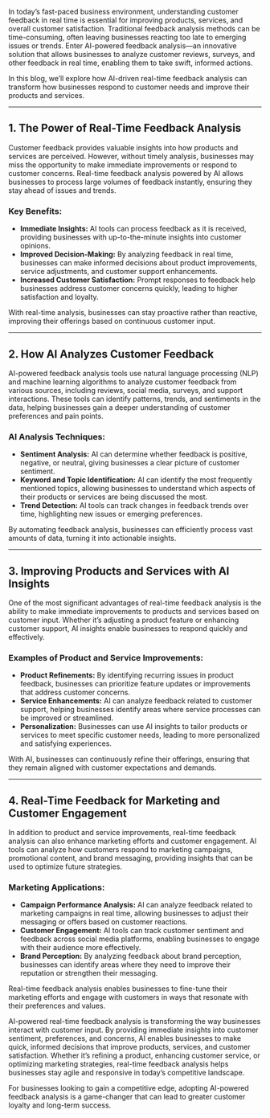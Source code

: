 

In today’s fast-paced business environment, understanding customer feedback in real time is essential for improving products, services, and overall customer satisfaction. Traditional feedback analysis methods can be time-consuming, often leaving businesses reacting too late to emerging issues or trends. Enter AI-powered feedback analysis—an innovative solution that allows businesses to analyze customer reviews, surveys, and other feedback in real time, enabling them to take swift, informed actions.

In this blog, we’ll explore how AI-driven real-time feedback analysis can transform how businesses respond to customer needs and improve their products and services.

---

## 1. The Power of Real-Time Feedback Analysis

Customer feedback provides valuable insights into how products and services are perceived. However, without timely analysis, businesses may miss the opportunity to make immediate improvements or respond to customer concerns. Real-time feedback analysis powered by AI allows businesses to process large volumes of feedback instantly, ensuring they stay ahead of issues and trends.

### Key Benefits:
- **Immediate Insights:** AI tools can process feedback as it is received, providing businesses with up-to-the-minute insights into customer opinions.
- **Improved Decision-Making:** By analyzing feedback in real time, businesses can make informed decisions about product improvements, service adjustments, and customer support enhancements.
- **Increased Customer Satisfaction:** Prompt responses to feedback help businesses address customer concerns quickly, leading to higher satisfaction and loyalty.

With real-time analysis, businesses can stay proactive rather than reactive, improving their offerings based on continuous customer input.

---

## 2. How AI Analyzes Customer Feedback

AI-powered feedback analysis tools use natural language processing (NLP) and machine learning algorithms to analyze customer feedback from various sources, including reviews, social media, surveys, and support interactions. These tools can identify patterns, trends, and sentiments in the data, helping businesses gain a deeper understanding of customer preferences and pain points.

### AI Analysis Techniques:
- **Sentiment Analysis:** AI can determine whether feedback is positive, negative, or neutral, giving businesses a clear picture of customer sentiment.
- **Keyword and Topic Identification:** AI can identify the most frequently mentioned topics, allowing businesses to understand which aspects of their products or services are being discussed the most.
- **Trend Detection:** AI tools can track changes in feedback trends over time, highlighting new issues or emerging preferences.

By automating feedback analysis, businesses can efficiently process vast amounts of data, turning it into actionable insights.

---

## 3. Improving Products and Services with AI Insights

One of the most significant advantages of real-time feedback analysis is the ability to make immediate improvements to products and services based on customer input. Whether it’s adjusting a product feature or enhancing customer support, AI insights enable businesses to respond quickly and effectively.

### Examples of Product and Service Improvements:
- **Product Refinements:** By identifying recurring issues in product feedback, businesses can prioritize feature updates or improvements that address customer concerns.
- **Service Enhancements:** AI can analyze feedback related to customer support, helping businesses identify areas where service processes can be improved or streamlined.
- **Personalization:** Businesses can use AI insights to tailor products or services to meet specific customer needs, leading to more personalized and satisfying experiences.

With AI, businesses can continuously refine their offerings, ensuring that they remain aligned with customer expectations and demands.

---

## 4. Real-Time Feedback for Marketing and Customer Engagement

In addition to product and service improvements, real-time feedback analysis can also enhance marketing efforts and customer engagement. AI tools can analyze how customers respond to marketing campaigns, promotional content, and brand messaging, providing insights that can be used to optimize future strategies.

### Marketing Applications:
- **Campaign Performance Analysis:** AI can analyze feedback related to marketing campaigns in real time, allowing businesses to adjust their messaging or offers based on customer reactions.
- **Customer Engagement:** AI tools can track customer sentiment and feedback across social media platforms, enabling businesses to engage with their audience more effectively.
- **Brand Perception:** By analyzing feedback about brand perception, businesses can identify areas where they need to improve their reputation or strengthen their messaging.

Real-time feedback analysis enables businesses to fine-tune their marketing efforts and engage with customers in ways that resonate with their preferences and values.



AI-powered real-time feedback analysis is transforming the way businesses interact with customer input. By providing immediate insights into customer sentiment, preferences, and concerns, AI enables businesses to make quick, informed decisions that improve products, services, and customer satisfaction. Whether it’s refining a product, enhancing customer service, or optimizing marketing strategies, real-time feedback analysis helps businesses stay agile and responsive in today’s competitive landscape.

For businesses looking to gain a competitive edge, adopting AI-powered feedback analysis is a game-changer that can lead to greater customer loyalty and long-term success.


